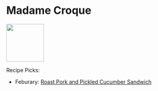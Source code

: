 # Madame Croque

<img src="https://imagesvc.meredithcorp.io/v3/mm/image?url=https%3A%2F%2Fstatic.onecms.io%2Fwp-content%2Fuploads%2Fsites%2F23%2F2014%2F07%2F02%2Fpork-cucumber_300.jpg&q=85" height="100" width="100" />

Recipe Picks:

- Feburary: [Roast Pork and Pickled Cucumber Sandwich](../recipe/roast-pork-and-pickled-cucumber-sandwich.md)
